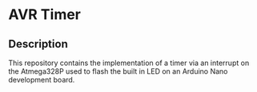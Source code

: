 # AVR Timer #

## Description ##

This repository contains the implementation of a timer via an interrupt on the Atmega328P used to flash the built in LED on an Arduino Nano development board.